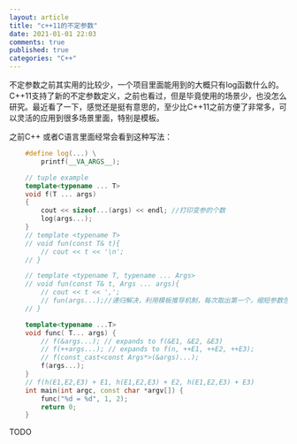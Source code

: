 ```yaml
---
layout: article
title: "c++11的不定参数"
date: 2021-01-01 22:03
comments: true
published: true
categories: "C++"
---
```


  不定参数之前其实用的比较少，一个项目里面能用到的大概只有log函数什么的。C++11支持了新的不定参数定义，之前也看过，但是毕竟使用的场景少，也没怎么研究。最近看了一下，感觉还是挺有意思的，至少比C++11之前方便了非常多，可以灵活的应用到很多场景里面，特别是模板。

  之前C++ 或者C语言里面经常会看到这种写法：

```C++
	#define log(...) \
	    printf(__VA_ARGS__);

	// tuple example
	template<typename ... T>
	void f(T ... args) 
	{
	    cout << sizeof...(args) << endl; //打印变参的个数
	    log(args...);
	}
	// template <typename T>
	// void fun(const T& t){
	    // cout << t << '\n';
	// }

	// template <typename T, typename ... Args>
	// void fun(const T& t, Args ... args){
	    // cout << t << ',';
	    // fun(args...);//递归解决，利用模板推导机制，每次取出第一个，缩短参数包的大小。
	// }

	template<typename ...T>
	void func( T... args) {
	    // f(&args...); // expands to f(&E1, &E2, &E3)
	    // f(++args...); // expands to f(n, ++E1, ++E2, ++E3);
	    // f(const_cast<const Args*>(&args)...);
	    f(args...);
	}
	// f(h(E1,E2,E3) + E1, h(E1,E2,E3) + E2, h(E1,E2,E3) + E3)
	int main(int argc, const char *argv[]) {
	    func("%d = %d", 1, 2);
	    return 0;
	}
```
TODO
